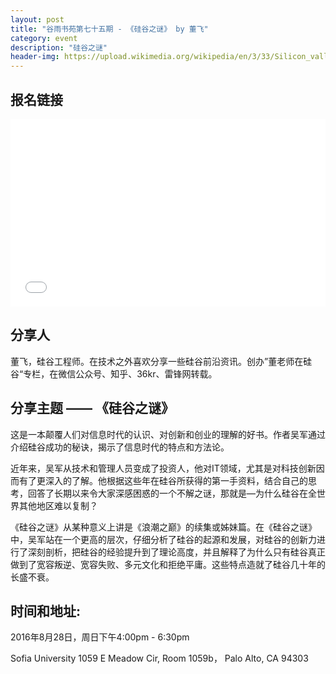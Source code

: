 ```yaml
---
layout: post
title: "谷雨书苑第七十五期 - 《硅谷之谜》 by 董飞"
category: event
description: "硅谷之谜"
header-img: https://upload.wikimedia.org/wikipedia/en/3/33/Silicon_valley_title.png
---
```


## 报名链接
<div style="width:100%; text-align:left;" ><iframe src="//eventbrite.com/tickets-external?eid=27272881924&ref=etckt" frameborder="0" height="300" width="100%" vspace="0" hspace="0" marginheight="5" marginwidth="5" scrolling="auto" allowtransparency="true"></iframe></div>

## 分享人
董飞，硅谷工程师。在技术之外喜欢分享一些硅谷前沿资讯。创办”董老师在硅谷“专栏，在微信公众号、知乎、36kr、雷锋网转载。

## 分享主题 —— 《硅谷之谜》
这是一本颠覆人们对信息时代的认识、对创新和创业的理解的好书。作者吴军通过介绍硅谷成功的秘诀，揭示了信息时代的特点和方法论。

近年来，吴军从技术和管理人员变成了投资人，他对IT领域，尤其是对科技创新因而有了更深入的了解。他根据这些年在硅谷所获得的第一手资料，结合自己的思考，回答了长期以来令大家深感困惑的一个不解之谜，那就是—为什么硅谷在全世界其他地区难以复制？

《硅谷之谜》从某种意义上讲是《浪潮之巅》的续集或姊妹篇。在《硅谷之谜》中，吴军站在一个更高的层次，仔细分析了硅谷的起源和发展，对硅谷的创新力进行了深刻剖析，把硅谷的经验提升到了理论高度，并且解释了为什么只有硅谷真正做到了宽容叛逆、宽容失败、多元文化和拒绝平庸。这些特点造就了硅谷几十年的长盛不衰。

## 时间和地址:
2016年8月28日，周日下午4:00pm - 6:30pm

Sofia University 1059 E Meadow Cir, Room 1059b， Palo Alto, CA 94303
